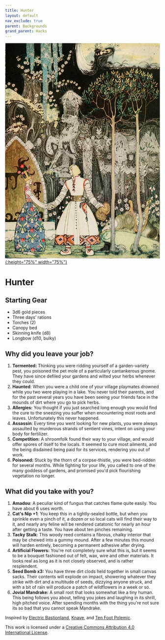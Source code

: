 ```yaml
---
title: Hunter
layout: default
nav_exclude: true
parent: Backgrounds
grand_parent: Hacks
---
```


[![Alt text](/img/backgrounds/hunter.jpg "East of the Sun and West of the Moon, illustrated by Kay Nielsen"){:height="75%" width="75%"}](/img/backgrounds/hunter.jpg)

# Hunter


## Starting Gear

- 3d6 gold pieces
- Three days’ rations 
- Torches (2)
- Canopy bed
- Skinning knife (d8)
- Longbow (d10, bulky)

## Why did you leave your job?

1. **Tormented:** Thinking you were ridding yourself of a garden-variety pest, you poisoned the pet mole of a particularly cantankerous gnome. They have since defiled your gardens and wilted your herbs whenever they could.
2. **Haunted**: When you were a child one of your village playmates drowned while you two were playing in a lake. You never told their parents, and for the past several years you have been seeing your friends face in the mounds of dirt where you go to pick herbs.
3. **Allergies:** You thought if you just searched long enough you would find the cure to the sneezing you suffer when encountering most roots and leaves. Unfortunately this never happened.
4. **Assassin**: Every time you went looking for new plants, you were always assaulted by murderous strands of sentient vines, intent on using your body for fertilizer.
5. **Competition:** A shroomfolk found their way to your village, and would offer spores of itself to the locals. It seemed to cure most ailments, and the being disdained being paid for its services, rendering you out of work.
6. **Poisoned:** Stuck by the thorn of a corpse-thistle, you were bed-ridden for several months. While fighting for your life, you called to one of the many goddess of gardens, and promised you'd pick flourishing vegetation no longer.

## What did you take with you?

1. **Amadou**: A peculiar kind of fungus that catches flame quite easily. You have about 6 uses worth.
2. **Cat's Nip +1**: You keep this in a tightly-sealed bottle, but when you sprinkle even a pinch of it, a dozen or so local cats will find their way to it, and nearly any feline will be rendered catatonic for nearly an hour after getting a taste. You have about ten pinches remaining.
3. **Tacky Stalk**: This woody reed contains a fibrous, chalky interior that may be chewed into a gummy mound. After a few minutes this mound will harden entirely, becoming a permanent adhesive after drying.
4. **Artificial Flowers:** You're not completely sure what this is, but it seems to be a bouquet fashioned out of felt, wax, wire and other materials. It looks real as long as it is not closely observed, and is rather resplendent.
5. **Seed Bomb x3:** You have three dirt clods held together in small canvas sacks. Their contents will explode on impact, showering whatever they strike with dirt and a multitude of seeds, dizzying anyone struck, and with a bit of rain will produce a patch of wildflowers in a week or so.
6. **Jovial Mandrake:** A small root that looks somewhat like a tiny human. This being follows you about, telling you jokes and laughing in its shrill, high pitched voice. After spending months with the thing you're not sure its so bad that you cannot speak Mandrake.

Inspired by [Electric Bastionland](https://chrismcdee.itch.io/electric-bastionland), [Knave](https://www.drivethrurpg.com/product/250888/Knave), and [Ten Foot Polemic](http://tenfootpolemic.blogspot.com/2014/01/200-failed-medieval-careers.html).

This work is licensed under a [Creative Commons Attribution 4.0 International License](http://creativecommons.org/licenses/by/4.0/).
